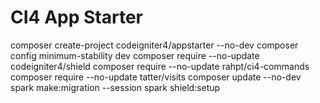 # CI4 App Starter

composer create-project codeigniter4/appstarter <nome> --no-dev
composer config minimum-stability dev 
composer require --no-update codeigniter4/shield 
composer require --no-update rahpt/ci4-commands
composer require --no-update tatter/visits
composer update --no-dev
spark make:migration --session
spark shield:setup
